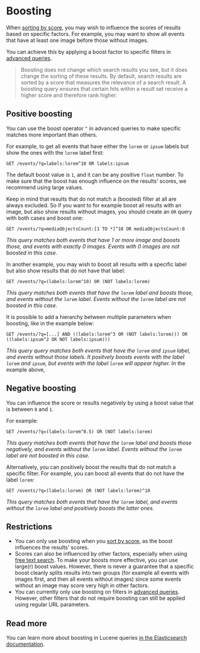 # Boosting

When [sorting by score](../sorting.md), you may wish to influence the scores of results based on specific factors. For example, you may want to show all events that have at least one image before those without images.

You can achieve this by applying a boost factor to specific filters in [advanced queries](advanced-queries.md).
<!-- theme: info -->
> Boosting does not change which search results you see, but it does change the sorting of these results. By default, search results are sorted by a score that measures the relevance of a search result. A boosting query ensures that certain hits within a result set receive a higher score and therefore rank higher.

## Positive boosting

You can use the boost operator `^` in advanced queries to make specific matches more important than others.

For example, to get all events that have either the `lorem` or `ipsum` labels but show the ones with the `lorem` label first:

```http
GET /events/?q=labels:lorem^10 OR labels:ipsum
```

The default boost value is `1`, and it can be any positive `float` number. To make sure that the boost has enough influence on the results' scores, we recommend using large values.

Keep in mind that results that do not match a (boosted) filter at all are always excluded. So if you want to for example boost all results with an image, but also show results without images, you should create an `OR` query with both cases and boost one:

```http
GET /events/?q=mediaObjectsCount:[1 TO *]^10 OR mediaObjectsCount:0
```

*This query matches both events that have 1 or more image and boosts those, and events with exactly 0 images. Events with 0 images are not boosted in this case.*

In another example, you may wish to boost all results with a specific label but also show results that do not have that label:

```http
GET /events/?q=(labels:lorem^10) OR (NOT labels:lorem)
```

*This query matches both events that have the `lorem` label and boosts those, and events without the `lorem` label. Events without the `lorem` label are not boosted in this case.*

It is possible to add a hierarchy between multiple parameters when boosting, like in the example below:

```http
GET /events/?q=[...] AND ((labels:lorem^3 OR (NOT labels:lorem))) OR ((labels:ipsum^2 OR NOT labels:ipsum)))
```

*This query query matches both events that have the `lorem` and `ipsum` label, and events without those labels. It positvely boosts events with the label `lorem` and `ipsum`, but events with the label `lorem` will appear higher.*
In the example above,


## Negative boosting

You can influence the score or results negatively by using a boost value that is between `0` and `1`.

For example:

```http
GET /events/?q=(labels:lorem^0.5) OR (NOT labels:lorem)
```

*This query matches both events that have the `lorem` label and boosts those negatively, and events without the `lorem` label. Events without the `lorem` label are not boosted in this case.*

Alternatively, you can positively boost the results that do not match a specific filter. For example, you can boost all events that do not have the label `lorem`:

```http
GET /events/?q=(labels:lorem) OR (NOT labels:lorem)^10
```

*This query matches both events that have the `lorem` label, and events without the `lorem` label and positively boosts the latter ones.*


## Restrictions

* You can only use boosting when you [sort by score](../sorting.md), as the boost influences the results' scores.
* Scores can also be influenced by other factors, especially when using [free text search](../filters/freetext.md). To make your boosts more effective, you can use large(r) boost values. However, there is never a guarantee that a specific boost cleanly splits results into two groups (for example all events with images first, and then all events without images) since some events without an image may score very high in other factors.
* You can currently only use boosting on filters in [advanced queries](advanced-queries.md). However, other filters that do not require boosting can still be applied using regular URL parameters.

## Read more

You can learn more about boosting in Lucene queries [in the Elasticsearch documentation](https://www.elastic.co/guide/en/elasticsearch/reference/master/query-dsl-query-string-query.html#_boosting).

